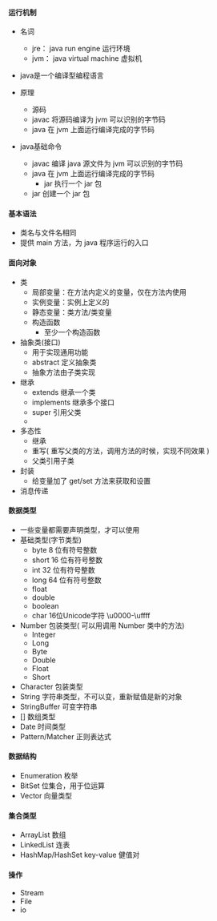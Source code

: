 #### 运行机制

- 名词
  - jre： java run engine 运行环境
  - jvm： java virtual machine 虚拟机

- java是一个编译型编程语言
- 原理
  - 源码
  - javac 将源码编译为 jvm 可以识别的字节码
  - java 在 jvm 上面运行编译完成的字节码
- java基础命令
  - javac 编译 java 源文件为 jvm 可以识别的字节码
  - java 在 jvm 上面运行编译完成的字节码
    - jar 执行一个 jar 包
  - jar 创建一个 jar 包

#### 基本语法

- 类名与文件名相同
- 提供 main 方法，为 java 程序运行的入口

#### 面向对象

- 类
    - 局部变量：在方法内定义的变量，仅在方法内使用
    - 实例变量：实例上定义的
    - 静态变量：类方法/类变量
    - 构造函数
        - 至少一个构造函数
- 抽象类(接口)
    - 用于实现通用功能
    - abstract 定义抽象类
    - 抽象方法由子类实现
- 继承
    - extends 继承一个类
    - implements 继承多个接口
    - super 引用父类
    -
- 多态性
    - 继承
    - 重写( 重写父类的方法，调用方法的时候，实现不同效果 )
    - 父类引用子类
- 封装
    - 给变量加了 get/set 方法来获取和设置
- 消息传递

#### 数据类型

- 一些变量都需要声明类型，才可以使用
- 基础类型(字节类型)
    - byte 8 位有符号整数
    - short 16 位有符号整数
    - int 32 位有符号整数
    - long 64 位有符号整数
    - float
    - double
    - boolean
    - char 16位Unicode字符 \u0000-\uffff
- Number 包装类型( 可以用调用 Number 类中的方法)
    - Integer
    - Long
    - Byte
    - Double
    - Float
    - Short
- Character 包装类型
- String 字符串类型，不可以变，重新赋值是新的对象
- StringBuffer 可变字符串
- [] 数组类型
- Date 时间类型
- Pattern/Matcher 正则表达式

#### 数据结构

- Enumeration 枚举
- BitSet 位集合，用于位运算
- Vector 向量类型

#### 集合类型

- ArrayList 数组
- LinkedList 连表
- HashMap/HashSet key-value 健值对

#### 操作
- Stream
- File
- io



